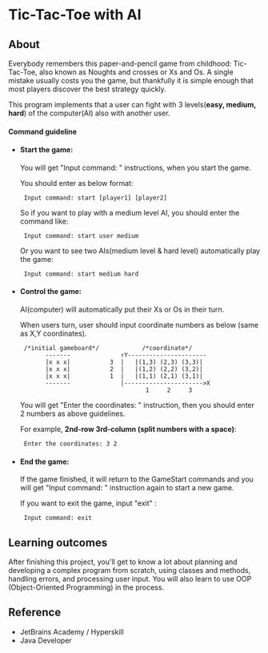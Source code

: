 Tic-Tac-Toe with AI
=============
 
About
-------
Everybody remembers this paper-and-pencil game from childhood: Tic-Tac-Toe, also known as Noughts and crosses or Xs and Os. A single mistake usually costs you the game, but thankfully it is simple enough that most players discover the best strategy quickly.

This program implements that a user can fight with 3 levels(<b>easy, medium, hard</b>) of the computer(AI) also with another user.
#### Command guideline
 - #### Start the game: 
 
    You will get "Input command: " instructions, when you start the game. 
    
    You should enter as below format:
    
        Input command: start [player1] [player2]

    So if you want to play with a medium level AI, you should enter the command like:
    
        Input command: start user medium

    Or you want to see two AIs(medium level & hard level) automatically play the game:
    
        Input command: start medium hard
        
 - #### Control the game:
    
    AI(computer) will automatically put their Xs or Os in their turn.
    
    When users turn, user should input coordinate numbers as below (same as X,Y coordinates).
    
        /*initial gameboard*/            /*coordinate*/
              -------              ↑Y----------------------
              |x x x|           3  |   |(1,3) (2,3) (3,3)|
              |x x x|           2  |   |(1,2) (2,2) (3,2)|
              |x x x|           1  |   |(1,1) (2,1) (3,1)|
              -------              |---------------------->X
                                          1     2     3
    You will get "Enter the coordinates: " instruction, then you should enter 2 numbers as above guidelines.
    
    For example, <b>2nd-row 3rd-column (split numbers with a space)</b>:
    
        Enter the coordinates: 3 2
 - #### End the game:
    If the game finished, it will return to the GameStart commands and 
    you will get "Input command: " instruction again to start a new game.
    
    If you want to exit the game, input "exit" :
    
        Input command: exit
    
Learning outcomes
--------
After finishing this project, you'll get to know a lot about planning and developing a complex program from scratch, using classes and methods, handling errors, and processing user input. You will also learn to use OOP (Object-Oriented Programming) in the process.

Reference 
-----------
 - JetBrains Academy / Hyperskill 
 - Java Developer
